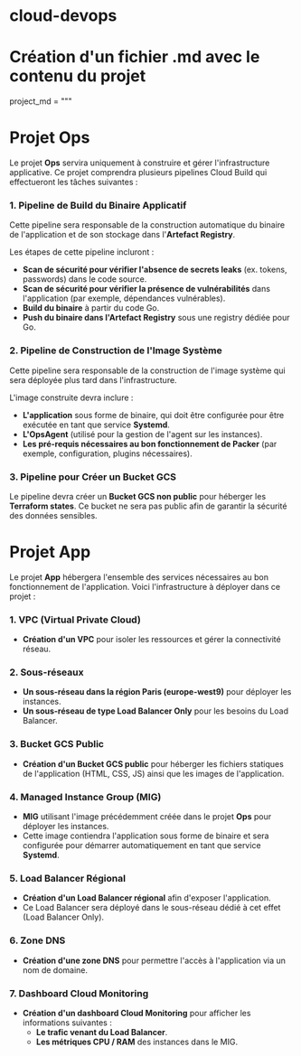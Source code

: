 # cloud-devops

# Création d'un fichier .md avec le contenu du projet

project_md = """
# Projet Ops

Le projet **Ops** servira uniquement à construire et gérer l'infrastructure applicative. Ce projet comprendra plusieurs pipelines Cloud Build qui effectueront les tâches suivantes :

### 1. **Pipeline de Build du Binaire Applicatif**
Cette pipeline sera responsable de la construction automatique du binaire de l'application et de son stockage dans l'**Artefact Registry**.

Les étapes de cette pipeline incluront :
- **Scan de sécurité pour vérifier l'absence de secrets leaks** (ex. tokens, passwords) dans le code source.
- **Scan de sécurité pour vérifier la présence de vulnérabilités** dans l'application (par exemple, dépendances vulnérables).
- **Build du binaire** à partir du code Go.
- **Push du binaire dans l'Artefact Registry** sous une registry dédiée pour Go.

### 2. **Pipeline de Construction de l'Image Système**
Cette pipeline sera responsable de la construction de l'image système qui sera déployée plus tard dans l'infrastructure.

L'image construite devra inclure :
- **L'application** sous forme de binaire, qui doit être configurée pour être exécutée en tant que service **Systemd**.
- **L'OpsAgent** (utilisé pour la gestion de l'agent sur les instances).
- **Les pré-requis nécessaires au bon fonctionnement de Packer** (par exemple, configuration, plugins nécessaires).

### 3. **Pipeline pour Créer un Bucket GCS**
Le pipeline devra créer un **Bucket GCS non public** pour héberger les **Terraform states**. Ce bucket ne sera pas public afin de garantir la sécurité des données sensibles.


# Projet App

Le projet **App** hébergera l'ensemble des services nécessaires au bon fonctionnement de l'application. Voici l'infrastructure à déployer dans ce projet :

### 1. **VPC (Virtual Private Cloud)**
- **Création d'un VPC** pour isoler les ressources et gérer la connectivité réseau.

### 2. **Sous-réseaux**
- **Un sous-réseau dans la région Paris (europe-west9)** pour déployer les instances.
- **Un sous-réseau de type Load Balancer Only** pour les besoins du Load Balancer.

### 3. **Bucket GCS Public**
- **Création d'un Bucket GCS public** pour héberger les fichiers statiques de l'application (HTML, CSS, JS) ainsi que les images de l'application.

### 4. **Managed Instance Group (MIG)**
- **MIG** utilisant l'image précédemment créée dans le projet **Ops** pour déployer les instances.
- Cette image contiendra l'application sous forme de binaire et sera configurée pour démarrer automatiquement en tant que service **Systemd**.

### 5. **Load Balancer Régional**
- **Création d'un Load Balancer régional** afin d'exposer l'application.
- Ce Load Balancer sera déployé dans le sous-réseau dédié à cet effet (Load Balancer Only).

### 6. **Zone DNS**
- **Création d'une zone DNS** pour permettre l'accès à l'application via un nom de domaine.

### 7. **Dashboard Cloud Monitoring**
- **Création d'un dashboard Cloud Monitoring** pour afficher les informations suivantes :
  - **Le trafic venant du Load Balancer**.
  - **Les métriques CPU / RAM** des instances dans le MIG.
